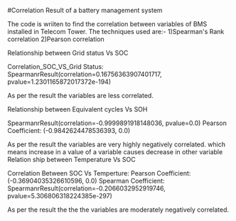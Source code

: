 #Correlation Result of a battery management system



The code is wriiten to find the correlation between variables of BMS installed in Telecom Tower. The techniques used are:- 
1)Spearman's Rank correlation
2)Pearson correlation 

Relationship between Grid status Vs SOC

Correlation_SOC_VS_Grid Status:
SpearmanrResult(correlation=0.16756363907401717, pvalue=1.2301165872017372e-194)
 
As per the result the variables are less correlated.

Relationship between Equivalent cycles  Vs SOH

SpearmanrResult(correlation=-0.9999891918148036, pvalue=0.0)
Pearson Coefficient: (-0.9842624478536393, 0.0)

As per the result the variables are very highly  negatively correlated. which means increase in a value of a variable causes decrease in other variable 
 Relation ship between Temperature  Vs SOC

Correlation Between SOC Vs Temperture:
Pearson Coefficient: (-0.36904035326610596, 0.0)
Spearman Coefficient: SpearmanrResult(correlation=-0.2066032952919746, pvalue=5.306806318224385e-297)
 
 
 As per the result the the the variables are moderately negatively correlated.
